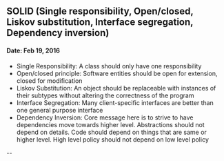 ## SOLID (Single responsibility, Open/closed, Liskov substitution, Interface segregation, Dependency inversion)
#### Date: Feb 19, 2016

* Single Responsibility: A class should only have one responsibility
* Open/closed principle: Software entities should be open for extension, closed for modification
* Liskov Substitution: An object should be replaceable with instances of their subtypes without altering the correctness of the program
* Interface Segregation: Many client-specific interfaces are better than one general purpose interface
* Dependency Inversion: Core message here is to strive to have dependencies move towards higher level. Abstractions should not depend on details. Code should depend on things that are same or higher level. High level policy should not depend on low level policy

--

